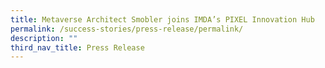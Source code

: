 ```yaml
---
title: Metaverse Architect Smobler joins IMDA’s PIXEL Innovation Hub
permalink: /success-stories/press-release/permalink/
description: ""
third_nav_title: Press Release
---
```

